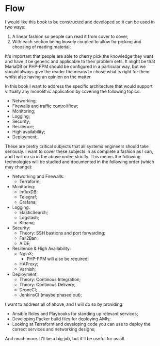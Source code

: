 # Flow
I would like this book to be constructed and developed so it can be used in two ways:

1. A linear fashion so people can read it from cover to cover;
2. With each section being loosely coupled to allow for picking and choosing of reading material;

It's important that people are able to cherry pick the knowledge they want and have it be generic and applicable to their problem sets. It might be that MariaDB or PHP-FPM should be configured in a particular way, but we should always give the reader the means to chose what is right for them whilst also having an opinion on the matter.

In this book I want to address the specific architecture that would support virtually any monolithic application by covering the following topics:

- Networking;
- Firewalls and traffic control/flow;
- Monitoring;
- Logging;
- Security;
- Resilience;
- High availability;
- Deployment;

These are pretry critical subjects that all systems engineers should take seriously. I want to cover these subjects in as complete a fashion as I can, and I will do so in the above order, strictly. This means the following technologies will be studied and documented in the following order (which may change):

- Networking and Firewalls:
    + Terraform;
- Monitoring:
    + InfluxDB;
    + Telegraf;
    + Grafana;
- Logging:
    + ElasticSearch;
    + Logstash;
    + Kibana;
- Security:
    + Theory: SSH bastions and port forwarding;
    + Fail2Ban;
    + AIDE;
- Resilience & High Availability:
    + NginX;
        * PHP-FPM will also be required;
    + HAProxy;
    + Varnish;
- Deployment:
    + Theory: Continous Integration;
    + Theory: Continous Delivery;
    + DroneCI;
    + JenkinsCI (maybe phased out);

I want to address all of above, and I will do so by providing:

- Ansible Roles and Playbooks for standing up relevant services;
- Developing Packer build files for deploying AMIs;
- Looking at Terraform and developing code you can use to deploy the correct services and networking designs;

And much more. It'll be a big job, but it'll be useful for us all.